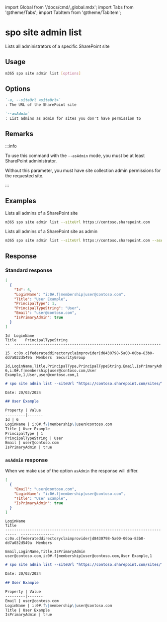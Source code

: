 <!-- DISCLAIMER: All secrets, passwords, and sensitive values in this document are examples only and not real credentials. -->
import Global from '/docs/cmd/_global.mdx';
import Tabs from '@theme/Tabs';
import TabItem from '@theme/TabItem';

# spo site admin list

Lists all administrators of a specific SharePoint site

## Usage

```sh
m365 spo site admin list [options]
```

## Options

```md definition-list
`-u, --siteUrl <siteUrl>`
: The URL of the SharePoint site

`--asAdmin`
: List admins as admin for sites you don't have permission to
```

<Global />

## Remarks

:::info

To use this command with the `--asAdmin` mode, you must be at least SharePoint administrator.

Without this parameter, you must have site collection admin permissions for the requested site.

:::

## Examples

Lists all admins of a SharePoint site

```sh
m365 spo site admin list --siteUrl https://contoso.sharepoint.com
```

Lists all admins of a SharePoint site as admin

```sh
m365 spo site admin list --siteUrl https://contoso.sharepoint.com --asAdmin
```

## Response

### Standard response

<Tabs>
  <TabItem value="JSON">

  ```json
  [
    {
      "Id": 6,
      "LoginName": "i:0#.f|membership|user@contoso.com",
      "Title": "User Example",
      "PrincipalType": 1,
      "PrincipalTypeString": "User",
      "Email": "user@contoso.com",
      "IsPrimaryAdmin": true
    }
  ]
  ```

  </TabItem>
  <TabItem value="Text">

  ```text
  Id  LoginName                                                                    Title    PrincipalTypeString
  --  ---------------------------------------------------------------------------  -------  -------------------
  15  c:0o.c|federateddirectoryclaimprovider|d8430798-5a00-00ba-83b0-dd7a032d549a  Members  SecurityGroup
  ```

  </TabItem>
  <TabItem value="CSV">

  ```csv
  Id,LoginName,Title,PrincipalType,PrincipalTypeString,Email,IsPrimaryAdmin
  6,i:0#.f|membership|user@contoso.com,User Example,1,User,user@contoso.com,1
  ```

  </TabItem>
  <TabItem value="Markdown">

  ```md
  # spo site admin list --siteUrl "https://contoso.sharepoint.com/sites/Test"

  Date: 20/03/2024

  ## User Example

  Property | Value
  ---------|-------
  Id | 6
  LoginName | i:0#.f\|membership\|user@contoso.com
  Title | User Example
  PrincipalType | 1
  PrincipalTypeString | User
  Email | user@contoso.com
  IsPrimaryAdmin | true
  ```

  </TabItem>
</Tabs>

### `asAdmin` response

When we make use of the option `asAdmin` the response will differ. 

<Tabs>
  <TabItem value="JSON">

  ```json
  [
    {
      "Email": "user@contoso.com",
      "LoginName": "i:0#.f|membership|user@contoso.com",
      "Title": "User Example",
      "IsPrimaryAdmin": true
    }
  ]
  ```

  </TabItem>
  <TabItem value="Text">

  ```text
  LoginName                                                                    Title          
  ---------------------------------------------------------------------------  ---------------
  c:0o.c|federateddirectoryclaimprovider|d8430798-5a00-00ba-83b0-dd7a032d549a  Members        
  ```

  </TabItem>
  <TabItem value="CSV">

  ```csv
  Email,LoginName,Title,IsPrimaryAdmin
  user@contoso.com,i:0#.f|membership|user@contoso.com,User Example,1
  ```

  </TabItem>
  <TabItem value="Markdown">

  ```md
  # spo site admin list --siteUrl "https://contoso.sharepoint.com/sites/Test" --asAdmin

  Date: 20/03/2024

  ## User Example

  Property | Value
  ---------|-------
  Email | user@contoso.com
  LoginName | i:0#.f\|membership\|user@contoso.com
  Title | User Example
  IsPrimaryAdmin | true
  ```

  </TabItem>
</Tabs>
